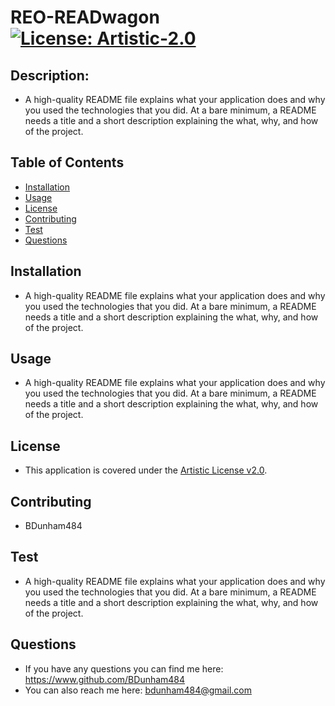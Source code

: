 
# REO-READwagon <br>[![License: Artistic-2.0](https://img.shields.io/badge/License-Artistic_2.0-0298c3.svg)](https://opensource.org/licenses/Artistic-2.0)


## Description: 

* A high-quality README file explains what your application does and why you used the technologies that you did. At a bare minimum, a README needs a title and a short description explaining the what, why, and how of the project.

## Table of Contents

- [Installation](#installation)
- [Usage](#usage)
- [License](#license)
- [Contributing](#contributing)
- [Test](#test)
- [Questions](#questions)

## Installation

* A high-quality README file explains what your application does and why you used the technologies that you did. At a bare minimum, a README needs a title and a short description explaining the what, why, and how of the project.

## Usage

* A high-quality README file explains what your application does and why you used the technologies that you did. At a bare minimum, a README needs a title and a short description explaining the what, why, and how of the project.

## License 

* This application is covered under the <a href="https://opensource.org/licenses/Artistic-2.0" >Artistic License v2.0</a>.


## Contributing

* BDunham484

## Test

* A high-quality README file explains what your application does and why you used the technologies that you did. At a bare minimum, a README needs a title and a short description explaining the what, why, and how of the project.

## Questions

* If you have any questions you can find me here: <https://www.github.com/BDunham484>
* You can also reach me here: bdunham484@gmail.com

    